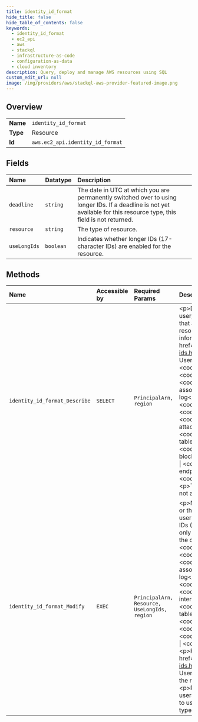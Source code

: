 ```yaml
---
title: identity_id_format
hide_title: false
hide_table_of_contents: false
keywords:
  - identity_id_format
  - ec2_api
  - aws    
  - stackql
  - infrastructure-as-code
  - configuration-as-data
  - cloud inventory
description: Query, deploy and manage AWS resources using SQL
custom_edit_url: null
image: /img/providers/aws/stackql-aws-provider-featured-image.png
---
```

  
    

## Overview
<table><tbody>
<tr><td><b>Name</b></td><td><code>identity_id_format</code></td></tr>
<tr><td><b>Type</b></td><td>Resource</td></tr>
<tr><td><b>Id</b></td><td><code>aws.ec2_api.identity_id_format</code></td></tr>
</tbody></table>

## Fields
| Name | Datatype | Description |
|:-----|:---------|:------------|
| `deadline` | `string` | The date in UTC at which you are permanently switched over to using longer IDs. If a deadline is not yet available for this resource type, this field is not returned. |
| `resource` | `string` | The type of resource. |
| `useLongIds` | `boolean` | Indicates whether longer IDs (17-character IDs) are enabled for the resource. |
## Methods
| Name | Accessible by | Required Params | Description |
|:-----|:--------------|:----------------|:------------|
| `identity_id_format_Describe` | `SELECT` | `PrincipalArn, region` | &lt;p&gt;Describes the ID format settings for resources for the specified IAM user, IAM role, or root user. For example, you can view the resource types that are enabled for longer IDs. This request only returns information about resource types whose ID formats can be modified; it does not return information about other resource types. For more information, see &lt;a href="https://docs.aws.amazon.com/AWSEC2/latest/UserGuide/resource-ids.html"&gt;Resource IDs&lt;/a&gt; in the &lt;i&gt;Amazon Elastic Compute Cloud User Guide&lt;/i&gt;. &lt;/p&gt; &lt;p&gt;The following resource types support longer IDs: &lt;code&gt;bundle&lt;/code&gt; \| &lt;code&gt;conversion-task&lt;/code&gt; \| &lt;code&gt;customer-gateway&lt;/code&gt; \| &lt;code&gt;dhcp-options&lt;/code&gt; \| &lt;code&gt;elastic-ip-allocation&lt;/code&gt; \| &lt;code&gt;elastic-ip-association&lt;/code&gt; \| &lt;code&gt;export-task&lt;/code&gt; \| &lt;code&gt;flow-log&lt;/code&gt; \| &lt;code&gt;image&lt;/code&gt; \| &lt;code&gt;import-task&lt;/code&gt; \| &lt;code&gt;instance&lt;/code&gt; \| &lt;code&gt;internet-gateway&lt;/code&gt; \| &lt;code&gt;network-acl&lt;/code&gt; \| &lt;code&gt;network-acl-association&lt;/code&gt; \| &lt;code&gt;network-interface&lt;/code&gt; \| &lt;code&gt;network-interface-attachment&lt;/code&gt; \| &lt;code&gt;prefix-list&lt;/code&gt; \| &lt;code&gt;reservation&lt;/code&gt; \| &lt;code&gt;route-table&lt;/code&gt; \| &lt;code&gt;route-table-association&lt;/code&gt; \| &lt;code&gt;security-group&lt;/code&gt; \| &lt;code&gt;snapshot&lt;/code&gt; \| &lt;code&gt;subnet&lt;/code&gt; \| &lt;code&gt;subnet-cidr-block-association&lt;/code&gt; \| &lt;code&gt;volume&lt;/code&gt; \| &lt;code&gt;vpc&lt;/code&gt; \| &lt;code&gt;vpc-cidr-block-association&lt;/code&gt; \| &lt;code&gt;vpc-endpoint&lt;/code&gt; \| &lt;code&gt;vpc-peering-connection&lt;/code&gt; \| &lt;code&gt;vpn-connection&lt;/code&gt; \| &lt;code&gt;vpn-gateway&lt;/code&gt;. &lt;/p&gt; &lt;p&gt;These settings apply to the principal specified in the request. They do not apply to the principal that makes the request.&lt;/p&gt; |
| `identity_id_format_Modify` | `EXEC` | `PrincipalArn, Resource, UseLongIds, region` | &lt;p&gt;Modifies the ID format of a resource for a specified IAM user, IAM role, or the root user for an account; or all IAM users, IAM roles, and the root user for an account. You can specify that resources should receive longer IDs (17-character IDs) when they are created. &lt;/p&gt; &lt;p&gt;This request can only be used to modify longer ID settings for resource types that are within the opt-in period. Resources currently in their opt-in period include: &lt;code&gt;bundle&lt;/code&gt; \| &lt;code&gt;conversion-task&lt;/code&gt; \| &lt;code&gt;customer-gateway&lt;/code&gt; \| &lt;code&gt;dhcp-options&lt;/code&gt; \| &lt;code&gt;elastic-ip-allocation&lt;/code&gt; \| &lt;code&gt;elastic-ip-association&lt;/code&gt; \| &lt;code&gt;export-task&lt;/code&gt; \| &lt;code&gt;flow-log&lt;/code&gt; \| &lt;code&gt;image&lt;/code&gt; \| &lt;code&gt;import-task&lt;/code&gt; \| &lt;code&gt;internet-gateway&lt;/code&gt; \| &lt;code&gt;network-acl&lt;/code&gt; \| &lt;code&gt;network-acl-association&lt;/code&gt; \| &lt;code&gt;network-interface&lt;/code&gt; \| &lt;code&gt;network-interface-attachment&lt;/code&gt; \| &lt;code&gt;prefix-list&lt;/code&gt; \| &lt;code&gt;route-table&lt;/code&gt; \| &lt;code&gt;route-table-association&lt;/code&gt; \| &lt;code&gt;security-group&lt;/code&gt; \| &lt;code&gt;subnet&lt;/code&gt; \| &lt;code&gt;subnet-cidr-block-association&lt;/code&gt; \| &lt;code&gt;vpc&lt;/code&gt; \| &lt;code&gt;vpc-cidr-block-association&lt;/code&gt; \| &lt;code&gt;vpc-endpoint&lt;/code&gt; \| &lt;code&gt;vpc-peering-connection&lt;/code&gt; \| &lt;code&gt;vpn-connection&lt;/code&gt; \| &lt;code&gt;vpn-gateway&lt;/code&gt;. &lt;/p&gt; &lt;p&gt;For more information, see &lt;a href="https://docs.aws.amazon.com/AWSEC2/latest/UserGuide/resource-ids.html"&gt;Resource IDs&lt;/a&gt; in the &lt;i&gt;Amazon Elastic Compute Cloud User Guide&lt;/i&gt;. &lt;/p&gt; &lt;p&gt;This setting applies to the principal specified in the request; it does not apply to the principal that makes the request. &lt;/p&gt; &lt;p&gt;Resources created with longer IDs are visible to all IAM roles and users, regardless of these settings and provided that they have permission to use the relevant &lt;code&gt;Describe&lt;/code&gt; command for the resource type.&lt;/p&gt; |
